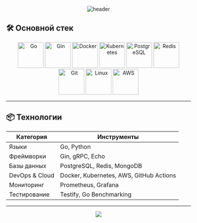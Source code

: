 <!-- Верхний баннер с плавным градиентом -->
<p align="center">
  <img src="https://capsule-render.vercel.app/api?type=waving&color=0:8ddf9,100:2395ff&height=200&section=header&text=Go%20Backend%20Stack&fontSize=40&fontColor=ffffff&animation=fadeIn" alt="header"/>
</p>

## 🛠️ Основной стек

<p align="center">
  <!-- Go -->
  <img src="https://cdn.jsdelivr.net/gh/devicons/devicon/icons/go/go-original.svg" width="70" alt="Go" title="Go"/>
  <!-- Gin -->
  <img src="https://cdn.jsdelivr.net/gh/devicons/devicon/icons/gin/gin-original.svg" width="70" alt="Gin" title="Gin"/>
  <!-- Docker -->
  <img src="https://cdn.jsdelivr.net/gh/devicons/devicon/icons/docker/docker-plain.svg" width="70" alt="Docker" title="Docker"/>
  <!-- Kubernetes -->
  <img src="https://cdn.jsdelivr.net/gh/devicons/devicon/icons/kubernetes/kubernetes-plain.svg" width="70" alt="Kubernetes" title="Kubernetes"/>
  <!-- PostgreSQL -->
  <img src="https://cdn.jsdelivr.net/gh/devicons/devicon/icons/postgresql/postgresql-plain.svg" width="70" alt="PostgreSQL" title="PostgreSQL"/>
  <!-- Redis -->
  <img src="https://cdn.jsdelivr.net/gh/devicons/devicon/icons/redis/redis-plain.svg" width="70" alt="Redis" title="Redis"/>
  <!-- Git -->
  <img src="https://cdn.jsdelivr.net/gh/devicons/devicon/icons/git/git-plain.svg" width="70" alt="Git" title="Git"/>
  <!-- Linux -->
  <img src="https://cdn.jsdelivr.net/gh/devicons/devicon/icons/linux/linux-original.svg" width="70" alt="Linux" title="Linux"/>
  <!-- AWS -->
  <img src="https://cdn.jsdelivr.net/gh/devicons/devicon/icons/amazonwebservices/amazonwebservices-original.svg" width="70" alt="AWS" title="AWS"/>
</p>

---

## 📦 Технологии

| Категория         | Инструменты                                   |
|-------------------|-----------------------------------------------|
| Языки             | Go, Python                                    |
| Фреймворки        | Gin, gRPC, Echo                               |
| Базы данных       | PostgreSQL, Redis, MongoDB                    |
| DevOps & Cloud    | Docker, Kubernetes, AWS, GitHub Actions       |
| Мониторинг        | Prometheus, Grafana                           |
| Тестирование      | Testify, Go Benchmarking                      |

---

<p align="center">
  <img src="https://capsule-render.vercel.app/api?type=waving&color=0:2395ff,100:8dd6f9&height=120&section=footer"/>
</p>
